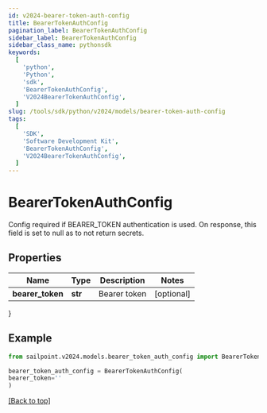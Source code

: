 ```yaml
---
id: v2024-bearer-token-auth-config
title: BearerTokenAuthConfig
pagination_label: BearerTokenAuthConfig
sidebar_label: BearerTokenAuthConfig
sidebar_class_name: pythonsdk
keywords:
  [
    'python',
    'Python',
    'sdk',
    'BearerTokenAuthConfig',
    'V2024BearerTokenAuthConfig',
  ]
slug: /tools/sdk/python/v2024/models/bearer-token-auth-config
tags:
  [
    'SDK',
    'Software Development Kit',
    'BearerTokenAuthConfig',
    'V2024BearerTokenAuthConfig',
  ]
---
```


# BearerTokenAuthConfig

Config required if BEARER_TOKEN authentication is used. On response, this field is set to null as to not return secrets.

## Properties

| Name             | Type    | Description  | Notes      |
| ---------------- | ------- | ------------ | ---------- |
| **bearer_token** | **str** | Bearer token | [optional] |

}

## Example

```python
from sailpoint.v2024.models.bearer_token_auth_config import BearerTokenAuthConfig

bearer_token_auth_config = BearerTokenAuthConfig(
bearer_token=''
)

```

[[Back to top]](#)
